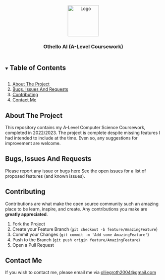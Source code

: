<br />
<p align="center">
  <img src="https://encrypted-tbn0.gstatic.com/images?q=tbn:ANd9GcQhTXJ8cP5dmf7urHZ7Gx1jS9aG-KaTHhG9dg&usqp=CAU" alt="Logo" width="100" height="100">
  <a href="https://github.com/olliegroth/Othello-AI">
  </a>

  <h3 align="center">Othello AI (A-Level Coursework)</h3>

<details open="open">
  <summary><h2 style="display: inline-block">Table of Contents</h2></summary>
  <ol>
    <li>
      <a href="#about-the-project">About The Project</a>
    </li>
    <li><a href="#bugs-issues-and-requests">Bugs, Issues And Requests</a></li>
    <li><a href="#contributing">Contributing</a></li>
    <li><a href="#contact-me">Contact Me</a></li>
  </ol>
</details>



## About The Project

This repository contains my A-Level Computer Science Coursework, completed in 2022/2023. The project is complete despite missing features I had intended to include at the time. Even so, any suggestions for improvement are welcome.

## Bugs, Issues And Requests
Please report any issue or bugs [here](https://github.com/olliegroth/Othello-AI/issues/new)
See the [open issues](https://github.com/olliegroth/Othello-AI/issues) for a list of proposed features (and known issues).

## Contributing
Contributions are what make the open source community such an amazing place to be learn, inspire, and create. Any contributions you make are **greatly appreciated**.

1. Fork the Project
2. Create your Feature Branch (`git checkout -b feature/AmazingFeature`)
3. Commit your Changes (`git commit -m 'Add some AmazingFeature'`)
4. Push to the Branch (`git push origin feature/AmazingFeature`)
5. Open a Pull Request

## Contact Me 

If you wish to contact me, please email me via olliegroth2004@gmail.com
